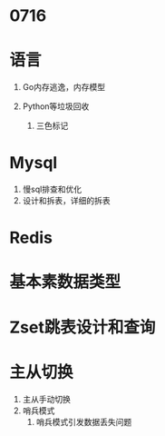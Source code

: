 # 0716 
# 语言
1. Go内存逃逸，内存模型
    
2. Python等垃圾回收
    1. 三色标记

# Mysql
1. 慢sql排查和优化
2. 设计和拆表，详细的拆表

# Redis
# 基本素数据类型
# Zset跳表设计和查询
# 主从切换
1. 主从手动切换
2. 哨兵模式
    1. 哨兵模式引发数据丢失问题
    
